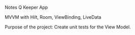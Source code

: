 Notes Q Keeper App

MVVM with Hilt, Room, ViewBinding, LiveData

Purpose of the project: Create unit tests for the View Model.